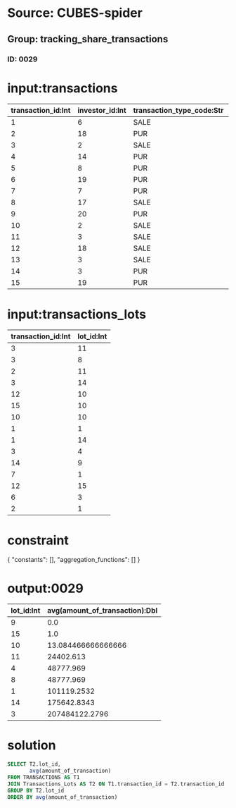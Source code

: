 # Source: CUBES-spider
## Group: tracking_share_transactions
### ID: 0029

# input:transactions

| transaction_id:Int | investor_id:Int | transaction_type_code:Str | date_of_transaction:Str | amount_of_transaction:Dbl | share_count:Str | other_details:Str |
|---|---|---|---|---|---|---|
| 1 | 6 | SALE | 1988-09-16 19:02:51 | 302507.6996 | 8718572.0 | nan |
| 2 | 18 | PUR | 1982-06-06 17:19:00 | 27.257 | 9.0 | nan |
| 3 | 2 | SALE | 1979-04-27 06:03:59 | 48777.969 | 8580.0 | nan |
| 4 | 14 | PUR | 2001-11-28 15:06:25 | 4.5263 | 8040.0 | nan |
| 5 | 8 | PUR | 1977-08-17 13:13:30 | 0.0 | 930.0 | nan |
| 6 | 19 | PUR | 1985-10-08 13:13:39 | 207484122.2796 | 2751.0 | nan |
| 7 | 7 | PUR | 1990-12-02 09:03:38 | 822.803 | 1522.0 | nan |
| 8 | 17 | SALE | 2004-01-18 20:37:50 | 78035671.4424 | 96178.0 | nan |
| 9 | 20 | PUR | 1977-08-13 02:18:47 | 82057.207 | nan | nan |
| 10 | 2 | SALE | 1981-01-28 08:07:03 | 29.3534 | 1654756.0 | nan |
| 11 | 3 | SALE | 2000-04-03 20:55:43 | 0.0 | 674529892.0 | nan |
| 12 | 18 | SALE | 1983-11-01 17:57:27 | 1.0 | 587.0 | nan |
| 13 | 3 | SALE | 2002-04-07 20:28:37 | 183.2 | nan | nan |
| 14 | 3 | PUR | 2002-09-13 03:04:56 | 0.0 | 630021.0 | nan |
| 15 | 19 | PUR | 1997-12-30 05:05:40 | 8.9 | 93191.0 | nan |

# input:transactions_lots

| transaction_id:Int | lot_id:Int |
|---|---|
| 3 | 11 |
| 3 | 8 |
| 2 | 11 |
| 3 | 14 |
| 12 | 10 |
| 15 | 10 |
| 10 | 10 |
| 1 | 1 |
| 1 | 14 |
| 3 | 4 |
| 14 | 9 |
| 7 | 1 |
| 12 | 15 |
| 6 | 3 |
| 2 | 1 |

# constraint

{
  "constants": [],
  "aggregation_functions": []
}

# output:0029

| lot_id:Int | avg(amount_of_transaction):Dbl |
|---|---|
| 9 | 0.0 |
| 15 | 1.0 |
| 10 | 13.084466666666666 |
| 11 | 24402.613 |
| 4 | 48777.969 |
| 8 | 48777.969 |
| 1 | 101119.2532 |
| 14 | 175642.8343 |
| 3 | 207484122.2796 |

# solution

```sql
SELECT T2.lot_id,
       avg(amount_of_transaction)
FROM TRANSACTIONS AS T1
JOIN Transactions_Lots AS T2 ON T1.transaction_id = T2.transaction_id
GROUP BY T2.lot_id
ORDER BY avg(amount_of_transaction)
```
